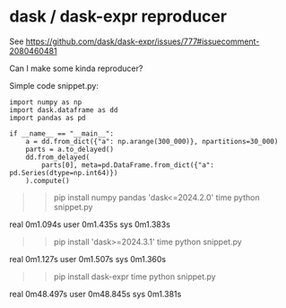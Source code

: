 # dask / dask-expr reproducer

See https://github.com/dask/dask-expr/issues/777#issuecomment-2080460481

Can I make some kinda reproducer?

Simple code snippet.py:

```
import numpy as np
import dask.dataframe as dd
import pandas as pd

if __name__ == "__main__":
    a = dd.from_dict({"a": np.arange(300_000)}, npartitions=30_000)
    parts = a.to_delayed()
    dd.from_delayed(
        parts[0], meta=pd.DataFrame.from_dict({"a": pd.Series(dtype=np.int64)})
    ).compute()
```

>> pip install numpy pandas 'dask<=2024.2.0'
>> time python snippet.py

real	0m1.094s
user	0m1.435s
sys	    0m1.383s

>> pip install 'dask>=2024.3.1'
>> time python snippet.py

real	0m1.127s
user	0m1.507s
sys	    0m1.360s

>> pip install dask-expr
>> time python snippet.py

real	0m48.497s
user	0m48.845s
sys	0m1.381s

